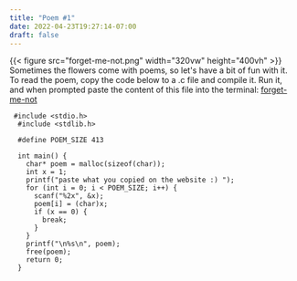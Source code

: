 ```yaml
---
title: "Poem #1"
date: 2022-04-23T19:27:14-07:00
draft: false 
---
```

{{< figure src="forget-me-not.png" width="320vw" height="400vh" >}}
Sometimes the flowers come with poems, so let's have a bit of fun with it.
To read the poem, copy the code below to a .c file and compile it.
Run it, and when prompted paste the content of this file into the terminal:
[forget-me-not](/forget-me-not.txt)

```
 #include <stdio.h>
  #include <stdlib.h>

  #define POEM_SIZE 413

  int main() {
    char* poem = malloc(sizeof(char));
    int x = 1;
    printf("paste what you copied on the website :) ");
    for (int i = 0; i < POEM_SIZE; i++) {
      scanf("%2x", &x);
      poem[i] = (char)x;
      if (x == 0) {
        break;
      }
    }
    printf("\n%s\n", poem);
    free(poem);
    return 0;
  } 
```


